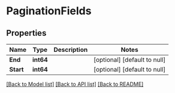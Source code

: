 # PaginationFields

## Properties
Name | Type | Description | Notes
------------ | ------------- | ------------- | -------------
**End** | **int64** |  | [optional] [default to null]
**Start** | **int64** |  | [optional] [default to null]

[[Back to Model list]](../README.md#documentation-for-models) [[Back to API list]](../README.md#documentation-for-api-endpoints) [[Back to README]](../README.md)

